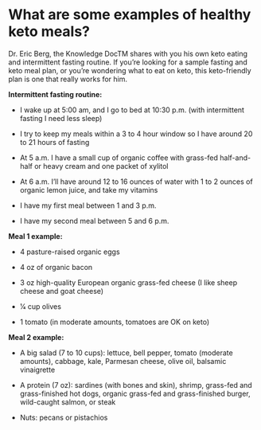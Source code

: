 # What are some examples of healthy keto meals?

Dr. Eric Berg, the Knowledge DocTM shares with you his own keto eating and intermittent fasting routine. If you’re looking for a sample fasting and keto meal plan, or you’re wondering what to eat on keto, this keto-friendly plan is one that really works for him.

**Intermittent fasting routine:**

- I wake up at 5:00 am, and I go to bed at 10:30 p.m. (with intermittent fasting I need less sleep)

- I try to keep my meals within a 3 to 4 hour window so I have around 20 to 21 hours of fasting

- At 5 a.m. I have a small cup of organic coffee with grass-fed half-and-half or heavy cream and one packet of xylitol

- At 6 a.m. I’ll have around 12 to 16 ounces of water with 1 to 2 ounces of organic lemon juice, and take my vitamins

- I have my first meal between 1 and 3 p.m.

- I have my second meal between 5 and 6 p.m.

**Meal 1 example:**

- 4 pasture-raised organic eggs

- 4 oz of organic bacon

- 3 oz high-quality European organic grass-fed cheese (I like sheep cheese and goat cheese)

- 1⁄4 cup olives

- 1 tomato (in moderate amounts, tomatoes are OK on keto)

**Meal 2 example:**

- A big salad (7 to 10 cups): lettuce, bell pepper, tomato (moderate amounts), cabbage, kale, Parmesan cheese, olive oil, balsamic vinaigrette

- A protein (7 oz): sardines (with bones and skin), shrimp, grass-fed and grass-finished hot dogs, organic grass-fed and grass-finished burger, wild-caught salmon, or steak

- Nuts: pecans or pistachios